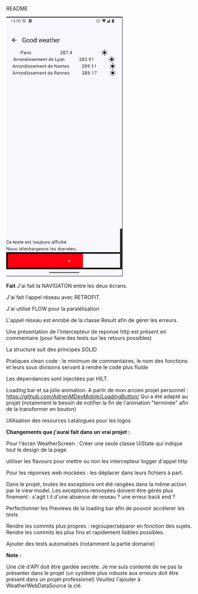 README

![screenshot](https://github.com/AdrienMDevMobile/ExomindTest/blob/main/screenshotloading.png?raw=true)

**Fait**
J'ai fait la NAVIGATON entre les deux écrans.

J'ai fait l'appel réseau avec RETROFIT.

J'ai utilisé FLOW pour la paralélisation

L'appel réseau est enrobé de la classe Result afin de gérer les erreurs.

Une présentation de l'intercepteur de reponse http est présent en commentaire (pour faire des tests sur les retours possibles)

La structure suit des principes SOLID

Pratiques clean code : le minimum de commentaires, le nom des fonctions et leurs sous divisions servant à rendre le code plus fluide

Les dépendances sont injectées par HILT.

Loading bar et sa jolie animation. A partir de mon ancien projet personnel : https://github.com/AdrienMDevMobile/LoadingButton/
Qui a été adapté au projet (notamment le besoin de notifier la fin de l'animation "terminée" afin de la transformer en bouton)

Utilisation des resources catalogues pour les logos




**Changements que j'aurai fait dans un vrai projet :**

Pour l'écran WeatherScreen : Créer une seule classe UiState qui indique tout le design de la page.

utiliser les flavours pour mettre ou non les intercepteur logger d'appel http

Pour les réponses web mockées : les déplacer dans leurs fichiers à part.

Dans le projet, toutes les exceptions ont été rangées dans la même action par le view model.  Les exceptions renvoyées doivent être gérés plus finement : s'agit t il d'une absence de reseau ? une erreur back end ?

Perfectionner les Previews de la loading bar afin de pouvoir accélerer les tests

Rendre les commits plus propres : regrouper/séparer en fonction des sujets. Rendre les commits les plus fins et rapidement lisibles possibles.

Ajouter des tests automatisés (notamment la partie domaine)

**Note :**

Une clé d'API doit être gardée secrète.
Je me suis contenté de ne pas la présenter dans le projet (un système plus robuste aux erreurs doit être présent dans un projet professionel)
Veuillez l'ajouter à WeatherWebDataSource la clé.
